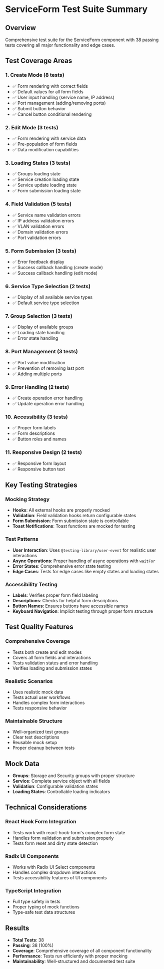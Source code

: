 # ServiceForm Test Suite Summary

## Overview
Comprehensive test suite for the ServiceForm component with 38 passing tests covering all major functionality and edge cases.

## Test Coverage Areas

### 1. Create Mode (8 tests)
- ✅ Form rendering with correct fields
- ✅ Default values for all form fields
- ✅ User input handling (service name, IP address)
- ✅ Port management (adding/removing ports)
- ✅ Submit button behavior
- ✅ Cancel button conditional rendering

### 2. Edit Mode (3 tests)
- ✅ Form rendering with service data
- ✅ Pre-population of form fields
- ✅ Data modification capabilities

### 3. Loading States (3 tests)
- ✅ Groups loading state
- ✅ Service creation loading state
- ✅ Service update loading state
- ✅ Form submission loading state

### 4. Field Validation (5 tests)
- ✅ Service name validation errors
- ✅ IP address validation errors
- ✅ VLAN validation errors
- ✅ Domain validation errors
- ✅ Port validation errors

### 5. Form Submission (3 tests)
- ✅ Error feedback display
- ✅ Success callback handling (create mode)
- ✅ Success callback handling (edit mode)

### 6. Service Type Selection (2 tests)
- ✅ Display of all available service types
- ✅ Default service type selection

### 7. Group Selection (3 tests)
- ✅ Display of available groups
- ✅ Loading state handling
- ✅ Error state handling

### 8. Port Management (3 tests)
- ✅ Port value modification
- ✅ Prevention of removing last port
- ✅ Adding multiple ports

### 9. Error Handling (2 tests)
- ✅ Create operation error handling
- ✅ Update operation error handling

### 10. Accessibility (3 tests)
- ✅ Proper form labels
- ✅ Form descriptions
- ✅ Button roles and names

### 11. Responsive Design (2 tests)
- ✅ Responsive form layout
- ✅ Responsive button text

## Key Testing Strategies

### Mocking Strategy
- **Hooks**: All external hooks are properly mocked
- **Validation**: Field validation hooks return configurable states
- **Form Submission**: Form submission state is controllable
- **Toast Notifications**: Toast functions are mocked for testing

### Test Patterns
- **User Interaction**: Uses `@testing-library/user-event` for realistic user interactions
- **Async Operations**: Proper handling of async operations with `waitFor`
- **Error States**: Comprehensive error state testing
- **Edge Cases**: Tests for edge cases like empty states and loading states

### Accessibility Testing
- **Labels**: Verifies proper form field labeling
- **Descriptions**: Checks for helpful form descriptions
- **Button Names**: Ensures buttons have accessible names
- **Keyboard Navigation**: Implicit testing through proper form structure

## Test Quality Features

### Comprehensive Coverage
- Tests both create and edit modes
- Covers all form fields and interactions
- Tests validation states and error handling
- Verifies loading and submission states

### Realistic Scenarios
- Uses realistic mock data
- Tests actual user workflows
- Handles complex form interactions
- Tests responsive behavior

### Maintainable Structure
- Well-organized test groups
- Clear test descriptions
- Reusable mock setup
- Proper cleanup between tests

## Mock Data
- **Groups**: Storage and Security groups with proper structure
- **Service**: Complete service object with all fields
- **Validation**: Configurable validation states
- **Loading States**: Controllable loading indicators

## Technical Considerations

### React Hook Form Integration
- Tests work with react-hook-form's complex form state
- Handles form validation and submission properly
- Tests form reset and dirty state detection

### Radix UI Components
- Works with Radix UI Select components
- Handles complex dropdown interactions
- Tests accessibility features of UI components

### TypeScript Integration
- Full type safety in tests
- Proper typing of mock functions
- Type-safe test data structures

## Results
- **Total Tests**: 38
- **Passing**: 38 (100%)
- **Coverage**: Comprehensive coverage of all component functionality
- **Performance**: Tests run efficiently with proper mocking
- **Maintainability**: Well-structured and documented test suite